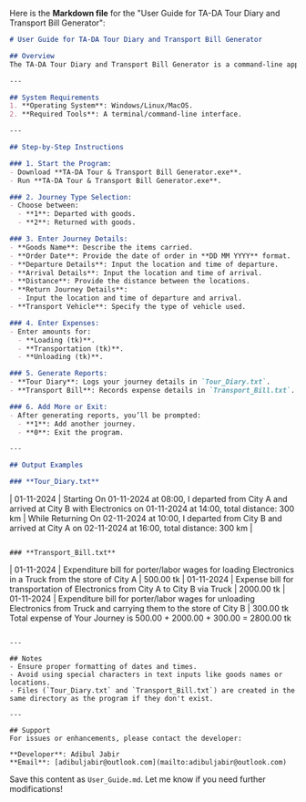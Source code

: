 Here is the **Markdown file** for the "User Guide for TA-DA Tour Diary and Transport Bill Generator":

```markdown
# User Guide for TA-DA Tour Diary and Transport Bill Generator

## Overview
The TA-DA Tour Diary and Transport Bill Generator is a command-line application designed to document tour details and calculate transport expenses. Follow these steps to use the program effectively.

---

## System Requirements
1. **Operating System**: Windows/Linux/MacOS.
2. **Required Tools**: A terminal/command-line interface.

---

## Step-by-Step Instructions

### 1. Start the Program:
- Download **TA-DA Tour & Transport Bill Generator.exe**.
- Run **TA-DA Tour & Transport Bill Generator.exe**.

### 2. Journey Type Selection:
- Choose between:
  - **1**: Departed with goods.
  - **2**: Returned with goods.

### 3. Enter Journey Details:
- **Goods Name**: Describe the items carried.
- **Order Date**: Provide the date of order in **DD MM YYYY** format.
- **Departure Details**: Input the location and time of departure.
- **Arrival Details**: Input the location and time of arrival.
- **Distance**: Provide the distance between the locations.
- **Return Journey Details**:
  - Input the location and time of departure and arrival.
- **Transport Vehicle**: Specify the type of vehicle used.

### 4. Enter Expenses:
- Enter amounts for:
  - **Loading (tk)**.
  - **Transportation (tk)**.
  - **Unloading (tk)**.

### 5. Generate Reports:
- **Tour Diary**: Logs your journey details in `Tour_Diary.txt`.
- **Transport Bill**: Records expense details in `Transport_Bill.txt`.

### 6. Add More or Exit:
- After generating reports, you’ll be prompted:
  - **1**: Add another journey.
  - **0**: Exit the program.

---

## Output Examples

### **Tour_Diary.txt**
```
| 01-11-2024 | Starting On 01-11-2024 at 08:00, I departed from City A and arrived at City B with Electronics on 01-11-2024 at 14:00, total distance: 300 km | While Returning On 02-11-2024 at 10:00, I departed from City B and arrived at City A on 02-11-2024 at 16:00, total distance: 300 km |
```

### **Transport_Bill.txt**
```
| 01-11-2024 | Expenditure bill for porter/labor wages for loading Electronics in a Truck from the store of City A | 500.00 tk 
| 01-11-2024 | Expense bill for transportation of Electronics from City A to City B via Truck | 2000.00  tk 
| 01-11-2024 | Expenditure bill for porter/labor wages for unloading Electronics from Truck and carrying them to the store of City B | 300.00 tk 
                   Total expense of Your Journey is 500.00 + 2000.00 + 300.00 = 2800.00 tk 
```

---

## Notes
- Ensure proper formatting of dates and times.
- Avoid using special characters in text inputs like goods names or locations.
- Files (`Tour_Diary.txt` and `Transport_Bill.txt`) are created in the same directory as the program if they don't exist.

---

## Support
For issues or enhancements, please contact the developer:

**Developer**: Adibul Jabir  
**Email**: [adibuljabir@outlook.com](mailto:adibuljabir@outlook.com)
```

Save this content as `User_Guide.md`. Let me know if you need further modifications!
